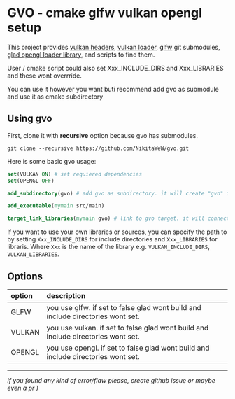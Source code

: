 # GVO - cmake glfw vulkan opengl setup
This project provides [vulkan headers](https://github.com/KhronosGroup/Vulkan-Headers), [vulkan loader](https://github.com/KhronosGroup/Vulkan-Loader), [glfw](https://github.com/glfw/glfw) git submodules, [glad opengl loader library](https://glad.dav1d.de/), and scripts to find them. 

User / cmake script could also set Xxx_INCLUDE_DIRS and Xxx_LIBRARIES and these wont overrride. 

You can use it however you want buti recommend add gvo as submodule and use it as cmake subdirectory

## Using gvo
First, clone it with **recursive** option because gvo has submodules.
```
git clone --recursive https://github.com/NikitaWeW/gvo.git
```
Here is some basic gvo usage:
``` cmake
set(VULKAN ON) # set requiered dependencies
set(OPENGL OFF)

add_subdirectory(gvo) # add gvo as subdirectory. it will create "gvo" interface target.

add_executable(mymain src/main)

target_link_libraries(mymain gvo) # link to gvo target. it will connect both include dirs and libraris.
```
If you want to use your own libraries or sources, you can specify the path to by setting `Xxx_INCLUDE_DIRS` for include directories and `Xxx_LIBRARIES` for libraris. Where `Xxx` is the name of the library e.g. `VULKAN_INCLUDE_DIRS`, `VULKAN_LIBRARIES`.

## Options
| option | description |
| :----- | :---------- |
| GLFW | you use glfw. if set to false glad wont build and include directories wont set. | 
| VULKAN | you use vulkan. if set to false glad wont build and include directories wont set. | 
| OPENGL | you use opengl. if set to false glad wont build and include directories wont set. |
---

*if  you found any kind of error/flaw please, create github issue or maybe even a pr )*


